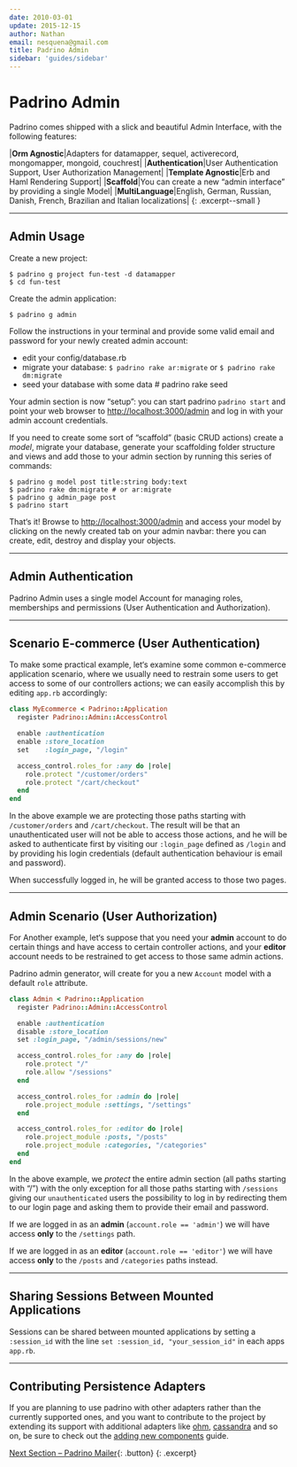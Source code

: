 ```yaml
---
date: 2010-03-01
update: 2015-12-15
author: Nathan
email: nesquena@gmail.com
title: Padrino Admin
sidebar: 'guides/sidebar'
---
```


# Padrino Admin

Padrino comes shipped with a slick and beautiful Admin Interface, with the
following features:

>
  |**Orm Agnostic**|Adapters for datamapper, sequel, activerecord, mongomapper, mongoid, couchrest|
  |**Authentication**|User Authentication Support, User Authorization Management|
  |**Template Agnostic**|Erb and Haml Rendering Support|
  |**Scaffold**|You can create a new “admin interface” by providing a single Model|
  |**MultiLanguage**|English, German, Russian, Danish, French, Brazilian and Italian localizations|
{: .excerpt--small }

---


## Admin Usage

Create a new project:


~~~ shell
$ padrino g project fun-test -d datamapper
$ cd fun-test
~~~


Create the admin application:


~~~ shell
$ padrino g admin
~~~


Follow the instructions in your terminal and provide some valid email and
password for your newly created admin account:


- edit your config/database.rb
- migrate your database: `$ padrino rake ar:migrate` or `$ padrino rake dm:migrate`
- seed your database with some data \# padrino rake seed


Your admin section is now “setup”: you can start padrino `padrino start` and
point your web browser to <http://localhost:3000/admin> and log in with your
admin account credentials.

If you need to create some sort of “scaffold” (basic CRUD actions) create a
*model*, migrate your database, generate your scaffolding folder structure and
views and add those to your admin section by running this series of commands:


~~~ shell
$ padrino g model post title:string body:text
$ padrino rake dm:migrate # or ar:migrate
$ padrino g admin_page post
$ padrino start
~~~


That‘s it! Browse to <http://localhost:3000/admin> and access your model by
clicking on the newly created tab on your admin navbar: there you can create,
edit, destroy and display your objects.

---

## Admin Authentication

Padrino Admin uses a single model Account for managing roles, memberships and
permissions (User Authentication and Authorization).

---


## Scenario E-commerce (User Authentication)

To make some practical example, let‘s examine some common e-commerce application
scenario, where we usually need to restrain some users to get access to some of
our controllers actions; we can easily accomplish this by editing `app.rb`
accordingly:


~~~ruby
class MyEcommerce < Padrino::Application
  register Padrino::Admin::AccessControl

  enable :authentication
  enable :store_location
  set    :login_page, "/login"

  access_control.roles_for :any do |role|
    role.protect "/customer/orders"
    role.protect "/cart/checkout"
  end
end
~~~


In the above example we are protecting those paths starting with
`/customer/orders` and `/cart/checkout`. The result will be that an
unauthenticated user will not be able to access those actions, and he will be
asked to authenticate first by visiting our `:login_page` defined as `/login`
and by providing his login credentials (default authentication behaviour is
email and password).

When successfully logged in, he will be granted access to those two pages.

---


## Admin Scenario (User Authorization)

For Another example, let‘s suppose that you need your **admin** account to do
certain things and have access to certain controller actions, and your
**editor** account needs to be restrained to get access to those same admin
actions.

Padrino admin generator, will create for you a new `Account` model with a
default `role` attribute.


~~~ruby
class Admin < Padrino::Application
  register Padrino::Admin::AccessControl

  enable :authentication
  disable :store_location
  set :login_page, "/admin/sessions/new"

  access_control.roles_for :any do |role|
    role.protect "/"
    role.allow "/sessions"
  end

  access_control.roles_for :admin do |role|
    role.project_module :settings, "/settings"
  end

  access_control.roles_for :editor do |role|
    role.project_module :posts, "/posts"
    role.project_module :categories, "/categories"
  end
end
~~~

In the above example, we *protect* the entire admin section (all paths starting
with “/”) with the only exception for all those paths starting with `/sessions`
giving our `unauthenticated` users the possibility to log in by redirecting them
to our login page and asking them to provide their email and password.

If we are logged in as an **admin** (`account.role == 'admin'`) we will have
access **only** to the `/settings` path.

If we are logged in as an **editor** (`account.role == 'editor'`) we will have
access **only** to the `/posts` and `/categories` paths instead.

---


## Sharing Sessions Between Mounted Applications

Sessions can be shared between mounted applications by setting a `:session_id`
with the line `set :session_id, "your_session_id"` in each apps `app.rb`.

---


## Contributing Persistence Adapters

If you are planning to use padrino with other adapters rather than the currently
supported ones, and you want to contribute to the project by extending its
support with additional adapters like [ohm](https://github.com/soveran/ohm "ohm"),
[cassandra](https://github.com/cassandra-rb/cassandra "cassandra") and so on, be sure to check
out the [adding new components](/guides/adding-new-components "adding new components") guide.

[Next Section &ndash; Padrino Mailer](/guides/padrino-mailer){: .button}
{: .excerpt}

